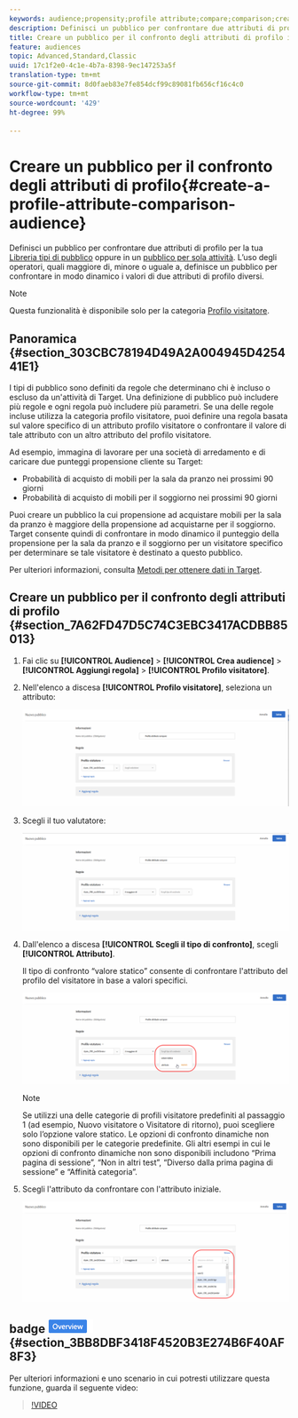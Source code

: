 ```yaml
---
keywords: audience;propensity;profile attribute;compare;comparison;create audience;creating audience
description: Definisci un pubblico per confrontare due attributi di profilo per la tua Libreria tipi di pubblico di Target o in un pubblico per sola attività. L’uso degli operatori, quali maggiore di, minore o uguale a, definisce un pubblico per confrontare in modo dinamico i valori di due attributi di profilo diversi.
title: Creare un pubblico per il confronto degli attributi di profilo in Adobe Target
feature: audiences
topic: Advanced,Standard,Classic
uuid: 17c1f2e0-4c1e-4b7a-8398-9ec147253a5f
translation-type: tm+mt
source-git-commit: 8d0faeb83e7fe854dcf99c89081fb656cf16c4c0
workflow-type: tm+mt
source-wordcount: '429'
ht-degree: 99%

---
```



# Creare un pubblico per il confronto degli attributi di profilo{#create-a-profile-attribute-comparison-audience}

Definisci un pubblico per confrontare due attributi di profilo per la tua [Libreria tipi di pubblico](/help/c-target/c-audiences/audiences.md) oppure in un [pubblico per sola attività](/help/c-target/creating-activity-only-audience.md). L’uso degli operatori, quali maggiore di, minore o uguale a, definisce un pubblico per confrontare in modo dinamico i valori di due attributi di profilo diversi.

>[!NOTE]
>
>Questa funzionalità è disponibile solo per la categoria [Profilo visitatore](../../c-target/c-audiences/c-target-rules/visitor-profile.md#concept_E972690B9A4C4372A34229FA37EDA38E).

## Panoramica {#section_303CBC78194D49A2A004945D425441E1}

I tipi di pubblico sono definiti da regole che determinano chi è incluso o escluso da un&#39;attività di Target. Una definizione di pubblico può includere più regole e ogni regola può includere più parametri. Se una delle regole incluse utilizza la categoria profilo visitatore, puoi definire una regola basata sul valore specifico di un attributo profilo visitatore o confrontare il valore di tale attributo con un altro attributo del profilo visitatore.

Ad esempio, immagina di lavorare per una società di arredamento e di caricare due punteggi propensione cliente su Target:

* Probabilità di acquisto di mobili per la sala da pranzo nei prossimi 90 giorni
* Probabilità di acquisto di mobili per il soggiorno nei prossimi 90 giorni

Puoi creare un pubblico la cui propensione ad acquistare mobili per la sala da pranzo è maggiore della propensione ad acquistarne per il soggiorno. Target consente quindi di confrontare in modo dinamico il punteggio della propensione per la sala da pranzo e il soggiorno per un visitatore specifico per determinare se tale visitatore è destinato a questo pubblico.

Per ulteriori informazioni, consulta [Metodi per ottenere dati in Target](../../c-implementing-target/c-considerations-before-you-implement-target/c-methods-to-get-data-into-target/methods-to-get-data-into-target.md#concept_0069C0EFB56C4700BB33F2F35C2B9B17).

## Creare un pubblico per il confronto degli attributi di profilo {#section_7A62FD47D5C74C3EBC3417ACDBB85013}

1. Fai clic su **[!UICONTROL Audience]** > **[!UICONTROL Crea audience]** > **[!UICONTROL Aggiungi regola]** > **[!UICONTROL Profilo visitatore]**.
1. Nell&#39;elenco a discesa **[!UICONTROL Profilo visitatore]**, seleziona un attributo:

   ![Punteggio tendenza 1](assets/propensity_score_1.png)

1. Scegli il tuo valutatore:

   ![Punteggio tendenza 2](assets/propensity_score_2.png)

1. Dall&#39;elenco a discesa **[!UICONTROL Scegli il tipo di confronto]**, scegli **[!UICONTROL Attributo]**.

   Il tipo di confronto “valore statico” consente di confrontare l&#39;attributo del profilo del visitatore in base a valori specifici.

   ![Punteggio tendenza 3](assets/propensity_score_3.png)

   >[!NOTE]
   >
   >Se utilizzi una delle categorie di profili visitatore predefiniti al passaggio 1 (ad esempio, Nuovo visitatore o Visitatore di ritorno), puoi scegliere solo l’opzione valore statico. Le opzioni di confronto dinamiche non sono disponibili per le categorie predefinite. Gli altri esempi in cui le opzioni di confronto dinamiche non sono disponibili includono “Prima pagina di sessione”, “Non in altri test”, “Diverso dalla prima pagina di sessione” e “Affinità categoria”.

1. Scegli l&#39;attributo da confrontare con l&#39;attributo iniziale.

   ![](assets/propensity_score_4.png)

## badge ![Panoramica video formazione](/help/assets/overview.png) {#section_3BB8DBF3418F4520B3E274B6F40AF8F3}

Per ulteriori informazioni e uno scenario in cui potresti utilizzare questa funzione, guarda il seguente video:

>[!VIDEO](https://video.tv.adobe.com/v/23218/)